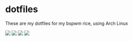 # dotfiles

These are my dotfiles for my bspwm rice, using Arch Linux

![](https://i.imgur.com/3M38KTg.png )
![](https://i.imgur.com/l5gsEyW.jpg )
![](https://i.imgur.com/xLqopTq.png )
![](https://i.imgur.com/97I5OMj.jpg )
